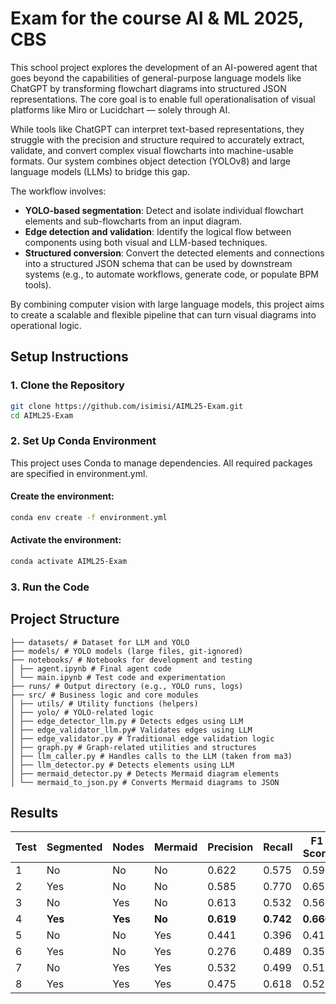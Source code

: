 # Exam for the course AI & ML 2025, CBS
This school project explores the development of an AI-powered agent that goes beyond the capabilities of general-purpose language models like ChatGPT by transforming flowchart diagrams into structured JSON representations. The core goal is to enable full operationalisation of visual platforms like Miro or Lucidchart — solely through AI.

While tools like ChatGPT can interpret text-based representations, they struggle with the precision and structure required to accurately extract, validate, and convert complex visual flowcharts into machine-usable formats. Our system combines object detection (YOLOv8) and large language models (LLMs) to bridge this gap.

The workflow involves:
- **YOLO-based segmentation**: Detect and isolate individual flowchart elements and sub-flowcharts from an input diagram.
- **Edge detection and validation**: Identify the logical flow between components using both visual and LLM-based techniques.
- **Structured conversion**: Convert the detected elements and connections into a structured JSON schema that can be used by downstream systems (e.g., to automate workflows, generate code, or populate BPM tools).

By combining computer vision with large language models, this project aims to create a scalable and flexible pipeline that can turn visual diagrams into operational logic.


## Setup Instructions

### 1. Clone the Repository
```bash
git clone https://github.com/isimisi/AIML25-Exam.git
cd AIML25-Exam
```

### 2. Set Up Conda Environment
This project uses Conda to manage dependencies. All required packages are specified in environment.yml.

#### Create the environment:
```bash
conda env create -f environment.yml
```

#### Activate the environment:
```bash
conda activate AIML25-Exam
```

### 3. Run the Code

## Project Structure
```
├── datasets/ # Dataset for LLM and YOLO
├── models/ # YOLO models (large files, git-ignored)
├── notebooks/ # Notebooks for development and testing
│ ├── agent.ipynb # Final agent code
│ └── main.ipynb # Test code and experimentation
├── runs/ # Output directory (e.g., YOLO runs, logs)
├── src/ # Business logic and core modules
│ ├── utils/ # Utility functions (helpers)
│ ├── yolo/ # YOLO-related logic
│ ├── edge_detector_llm.py # Detects edges using LLM
│ ├── edge_validator_llm.py# Validates edges using LLM
│ ├── edge_validator.py # Traditional edge validation logic
│ ├── graph.py # Graph-related utilities and structures
│ ├── llm_caller.py # Handles calls to the LLM (taken from ma3)
│ ├── llm_detector.py # Detects elements using LLM
│ ├── mermaid_detector.py # Detects Mermaid diagram elements
│ └── mermaid_to_json.py # Converts Mermaid diagrams to JSON
```

## Results

| Test | Segmented | Nodes | Mermaid | Precision | Recall | F1 Score |
|------|-----------|-------|---------|-----------|--------|----------|
| 1    | No        | No    | No      | 0.622     | 0.575  | 0.596    |
| 2    | Yes       | No    | No      | 0.585     | 0.770  | 0.658    |
| 3    | No        | Yes   | No      | 0.613     | 0.532  | 0.567    |
| 4    | **Yes**   | **Yes**| **No** | **0.619** | **0.742** | **0.666** |
| 5    | No        | No    | Yes     | 0.441     | 0.396  | 0.417    |
| 6    | Yes       | No    | Yes     | 0.276     | 0.489  | 0.351    |
| 7    | No        | Yes   | Yes     | 0.532     | 0.499  | 0.512    |
| 8    | Yes       | Yes   | Yes     | 0.475     | 0.618  | 0.529    |
